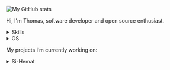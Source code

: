 

![My GitHub stats](https://github-readme-stats.vercel.app/api?username=thomrib)

Hi, I'm Thomas, software developer and open source enthusiast.

<details>
  <summary>Skills</summary>

- JavaScript
- PHP (Native, Laravel)
- VB.NET             
- Python
</details>

<details>
  <summary>OS</summary>
  
- Linux
- MacOS
- Windows
</details>

My projects I’m currently working on:
<details>
<summary>Si-Hemat</summary>

- [Si-Hemat](https://github.com/thomrib/Si-Hemat) - to track income and expenses for personal audit needs
</details>
